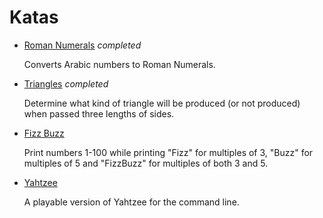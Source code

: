 Katas
=====

* [Roman Numerals](roman-numerals/) *completed*
	
	Converts Arabic numbers to Roman Numerals.

* [Triangles](triangles/) *completed*

  Determine what kind of triangle will be produced (or not produced) when passed three lengths of sides.

* [Fizz Buzz](fizz-buzz/)

  Print numbers 1-100 while printing "Fizz" for multiples of 3, "Buzz" for multiples of 5 and "FizzBuzz" for multiples of both 3 and 5.

* [Yahtzee](yahtzee/)

  A playable version of Yahtzee for the command line.